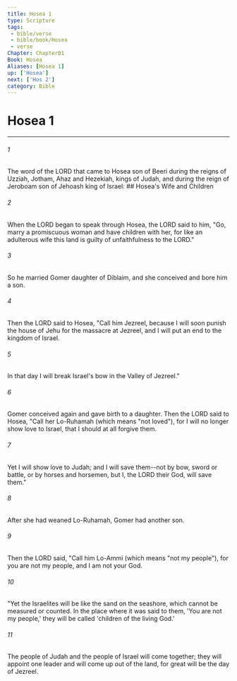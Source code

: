 ```yaml
---
title: Hosea 1
type: Scripture
tags:
 - bible/verse
 - bible/book/Hosea
 - verse
Chapter: Chapter01
Book: Hosea
Aliases: [Hosea 1]
up: ['Hosea']
next: ['Hos 2']
category: Bible
---
```

# Hosea 1

***


###### 1 
The word of the LORD that came to Hosea son of Beeri during the reigns of Uzziah, Jotham, Ahaz and Hezekiah, kings of Judah, and during the reign of Jeroboam son of Jehoash king of Israel: ## Hosea's Wife and Children 

###### 2 
When the LORD began to speak through Hosea, the LORD said to him, "Go, marry a promiscuous woman and have children with her, for like an adulterous wife this land is guilty of unfaithfulness to the LORD." 

###### 3 
So he married Gomer daughter of Diblaim, and she conceived and bore him a son. 

###### 4 
Then the LORD said to Hosea, "Call him Jezreel, because I will soon punish the house of Jehu for the massacre at Jezreel, and I will put an end to the kingdom of Israel. 

###### 5 
In that day I will break Israel's bow in the Valley of Jezreel." 

###### 6 
Gomer conceived again and gave birth to a daughter. Then the LORD said to Hosea, "Call her Lo-Ruhamah (which means "not loved"), for I will no longer show love to Israel, that I should at all forgive them. 

###### 7 
Yet I will show love to Judah; and I will save them--not by bow, sword or battle, or by horses and horsemen, but I, the LORD their God, will save them." 

###### 8 
After she had weaned Lo-Ruhamah, Gomer had another son. 

###### 9 
Then the LORD said, "Call him Lo-Ammi (which means "not my people"), for you are not my people, and I am not your God. 

###### 10 
"Yet the Israelites will be like the sand on the seashore, which cannot be measured or counted. In the place where it was said to them, 'You are not my people,' they will be called 'children of the living God.' 

###### 11 
The people of Judah and the people of Israel will come together; they will appoint one leader and will come up out of the land, for great will be the day of Jezreel. 
